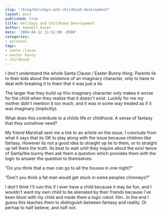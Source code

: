 ```yaml
---
slug: "/blog/holidays-and-childhood-development"
layout: post
published: true
title: Holidays and Childhood Development
author: maxwell keyes
date: '2004-04-12 11:51:00 -0500'
categories:
- personal
tags:
- santa clause
- easter bunny
- childhood
---
```


I don't understand the whole Santa Clause / Easter Bunny thing. Parents lie to
their kids about the existence of an imaginary character, only to have to deal
with breaking it to them that it was just a lie.

The larger that they build up this imaginary character only makes it worse for
the child when they realize that it doesn't exist. Luckily for me my mother
didn't mention it too much, and it was in some way treated as if it was
imaginary (implicitly).

What does this contribute to a childs life or childhood. A sense of fantasy that
they somehow need?

My friend Marshall sent me a link to an article on the issue. I conclude from
what it says that its OK to play along with the issue because children like
fantasy. However its not a good idea to straight up lie to them, or to straight
up tell them the truth. Its best to wait until they inquire about the exis!
tence of Santa/the bunny then ask them a question which provides them with the
logic to answer the question to themselves.

"Do you think that a man can go to all the houses in one night?"

"Don't you think a fat man would get stuck in some peoples chimneys?"

I don't think I'll ruin this if I ever have a child because it may be fun, and I
wouldn't want my own child to be alienated by their friends because I've been
blunt with my child and made them a logic robot. Hm...In the end I guess this
teaches them to distinguish between fantasy and reality. Or perhap to half
believe, and half not.
